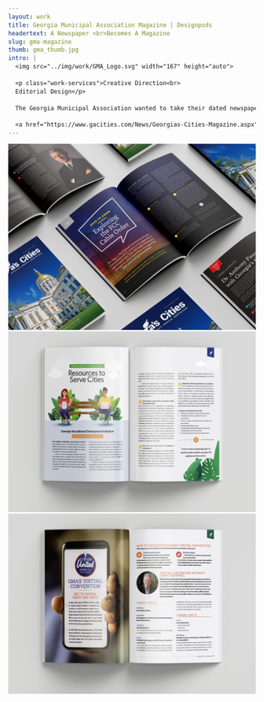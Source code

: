 ```yaml
---
layout: work
title: Georgia Municipal Association Magazine | Designpods
headertext: A Newspaper <br>Becomes A Magazine
slug: gma-magazine
thumb: gma_thumb.jpg
intro: |
  <img src="../img/work/GMA_Logo.svg" width="167" height="auto">

  <p class="work-services">Creative Direction<br>
  Editorial Design</p>

  The Georgia Municipal Association wanted to take their dated newspaper and update it to a more visual and modern magazine. The 52-page magazine is sent to members all over the state. The magazine needed to feel on-brand while still being engaging and easy to read.

  <a href="https://www.gacities.com/News/Georgias-Cities-Magazine.aspx" class="cta-link" target="_blank">See the Digital Magazine</a>
---
```


![](../img/work/GMA_Magazine_1.jpg)
![](../img/work/GMA_Magazine_2.jpg)
![](../img/work/GMA_Magazine_3.jpg)

